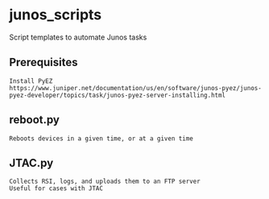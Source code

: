 # junos_scripts
Script templates to automate Junos tasks

## Prerequisites
    Install PyEZ
    https://www.juniper.net/documentation/us/en/software/junos-pyez/junos-pyez-developer/topics/task/junos-pyez-server-installing.html

## reboot.py
    Reboots devices in a given time, or at a given time

## JTAC.py
    Collects RSI, logs, and uploads them to an FTP server
    Useful for cases with JTAC
